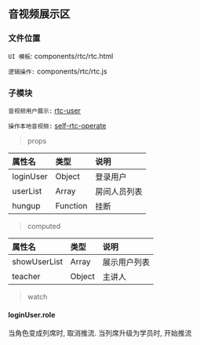 ## 音视频展示区

### 文件位置

`UI 模板`: components/rtc/rtc.html

`逻辑操作:` components/rtc/rtc.js

### 子模块

`音视频用户展示:` [rtc-user](./rtc/rtc-user.md)

`操作本地音视频:` [self-rtc-operate](./rtc/self-user-operate.md)

> props

|  属性名      | 类型     | 说明     |
| :---------- | :------- | :------- |
| loginUser | Object |  登录用户 |
| userList |  Array | 房间人员列表 |
| hungup |  Function | 挂断 |

> computed

|  属性名      | 类型     | 说明     |
| :---------- | :------- | :------- |
| showUserList | Array |  展示用户列表 |
| teacher |  Object | 主讲人 |

> watch

#### loginUser.role

当角色变成列席时, 取消推流. 当列席升级为学员时, 开始推流